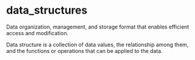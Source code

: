 # data_structures
<p>Data organization, management, and storage format that enables efficient access and modification.</p>
<p>Data structure is a collection of data values, the relationship among them, and the functions
or operations that can be applied to the data.</p>


